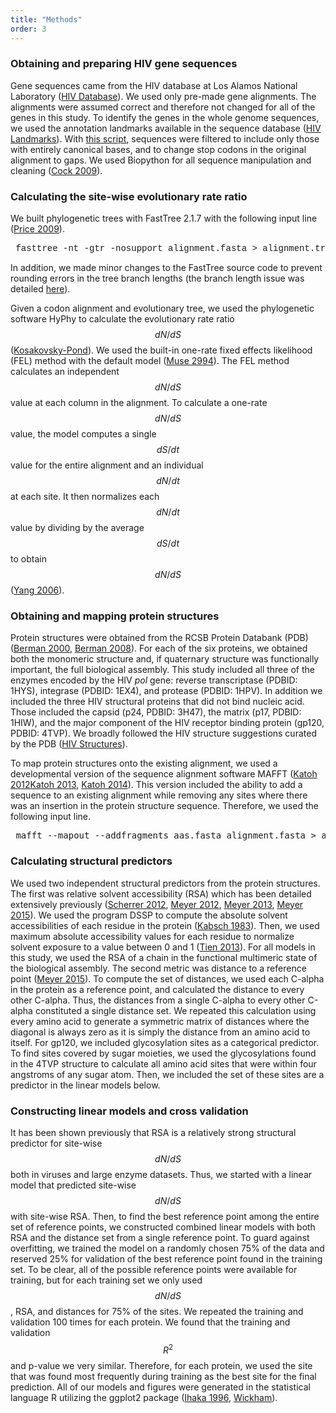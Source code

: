 ```yaml
---
title: "Methods"
order: 3
---
```


### Obtaining and preparing HIV gene sequences

Gene sequences came from the HIV database at Los Alamos National Laboratory ([HIV Database](http://www.hiv.lanl.gov/content/index)). We used only pre-made gene alignments. The alignments were assumed correct and therefore not changed for all of the genes in this study. To identify the genes in the whole genome sequences, we used the annotation landmarks available in the sequence database ([HIV Landmarks](http://www.hiv.lanl.gov/content/sequence/HIV/MAP/landmark.html)). With [this script](data/gp120/gp120_sequences/translate_dna_sequences.py), sequences were filtered to include only those with entirely canonical bases, and to change stop codons in the original alignment to gaps. We used Biopython for all sequence manipulation and cleaning ([Cock 2009](https://dx.doi.org/10.1093/bioinformatics/btp163)).

### Calculating the site-wise evolutionary rate ratio

We built phylogenetic trees with FastTree 2.1.7 with the following input line ([Price 2009](https://dx.doi.org/10.1371/journal.pone.0009490)).

<pre> <span style="font-family:Courier">fasttree -nt -gtr -nosupport alignment.fasta > alignment.tree</span> </pre>

In addition, we made minor changes to the FastTree source code to prevent rounding errors in the tree branch lengths (the branch length issue was detailed  [here](http://darlinglab.org/blog/2015/03/23/not-so-fast-fasttree.html)).

Given a codon alignment and evolutionary tree, we used the phylogenetic software HyPhy to calculate the evolutionary rate ratio $$ dN/dS $$ ([Kosakovsky-Pond](https://dx.doi.org/10.1093/bioinformatics/bti079)). We used the built-in one-rate fixed effects likelihood (FEL) method with the default model ([Muse 2994](http://www.ncbi.nlm.nih.gov/pubmed/7968485)). The FEL method calculates an independent $$ dN/dS $$ value at each column in the alignment. To calculate a one-rate $$ dN/dS $$ value, the model computes a single $$ dS/dt $$ value for the entire alignment and an individual $$ dN/dt $$ at each site. It then normalizes each $$ dN/dt $$ value by dividing by the average $$ dS/dt $$ to obtain $$ dN/dS $$ ([Yang 2006](http://download.bioon.com.cn/view/upload/month_0808/20080811_979a0656719f9157b466IruZP7mlp2U9.attach.pdf)). 

### Obtaining and mapping protein structures

Protein structures were obtained from the RCSB Protein Databank (PDB) ([Berman 2000](https://dx.doi.org/10.1093/nar/28.1.235), [Berman 2008](https://dx.doi.org/10.1107/S0108767307035623)). For each of the six proteins, we obtained both the monomeric structure and, if quaternary structure was functionally important, the full biological assembly. This study included all three of the enzymes encoded by the HIV *pol* gene: reverse transcriptase (PDBID: 1HYS), integrase (PDBID: 1EX4), and protease (PDBID: 1HPV). In addition we included the three HIV structural proteins that did not bind nucleic acid. Those included the capsid (p24, PDBID: 3H47), the matrix (p17, PDBID: 1HIW), and the major component of the HIV receptor binding protein (gp120, PDBID: 4TVP). We broadly followed the HIV structure suggestions curated by the PDB ([HIV Structures](http://www.rcsb.org/pdb/education_discussion/educational_resources/struct_bio_hiv_lores.pdf)).

To map protein structures onto the existing alignment, we used a developmental version of the sequence alignment software MAFFT ([Katoh 2012](https://dx.doi.org/10.1093/bioinformatics/bts578)[Katoh 2013](https://dx.doi.org/10.1093/molbev/mst010), [Katoh 2014](https://dx.doi.org/10.1007/978-1-62703-646-7_8)). This version included the ability to add a sequence to an existing alignment while removing any sites where there was an insertion in the protein structure sequence. Therefore, we used the following input line.

<pre> <span style$$ dN/dS $$"font-family:Courier">mafft --mapout --addfragments aas.fasta alignment.fasta > added_alignment.fasta</span> </pre>

### Calculating structural predictors

We used two independent structural predictors from the protein structures. The first was relative solvent accessibility (RSA) which has been detailed extensively previously ([Scherrer 2012](https://dx.doi.org/10.1186/1471-2148-12-179), [Meyer 2012](http://dx.doi.org/10.1093/molbev/mss217), [Meyer 2013](http://dx.doi.org/10.1098/rstb.2012.0334), [Meyer 2015](http://dx.doi.org/10.1371/journal.ppat.1004940)). We used the program DSSP to compute the absolute solvent accessibilities of each residue in the protein ([Kabsch 1983](http://www.ncbi.nlm.nih.gov/pubmed/6667333)). Then, we used maximum absolute accessibility values for each residue to normalize solvent exposure to a value between 0 and 1 ([Tien 2013](https://dx.doi.org/10.1371/journal.pone.0080635)). For all models in this study, we used the RSA of a chain in the functional multimeric state of the biological assembly. The second metric was distance to a reference point ([Meyer 2015](http://dx.doi.org/10.1371/journal.ppat.1004940)). To compute the set of distances, we used each C-alpha in the protein as a reference point, and calculated the distance to every other C-alpha. Thus, the distances from a single C-alpha to every other C-alpha constituted a single distance set. We repeated this calculation using every amino acid to generate a symmetric matrix of distances where the diagonal is always zero as it is simply the distance from an amino acid to itself. For gp120, we included glycosylation sites as a categorical predictor. To find sites covered by sugar moieties, we used the glycosylations found in the 4TVP structure to calculate all amino acid sites that were within four angstroms of any sugar atom. Then, we included the set of these sites are a predictor in the linear models below.

### Constructing linear models and cross validation

It has been shown previously that RSA is a relatively strong structural predictor for site-wise $$ dN/dS $$ both in viruses and large enzyme datasets. Thus, we started with a linear model that predicted site-wise $$ dN/dS $$ with site-wise RSA. Then, to find the best reference point among the entire set of reference points, we constructed combined linear models with both RSA and the distance set from a single reference point. To guard against overfitting, we trained the model on a randomly chosen 75% of the data and reserved 25% for validation of the best reference point found in the training set. To be clear, all of the possible reference points were available for training, but for each training set we only used $$ dN/dS $$, RSA, and distances for 75% of the sites. We repeated the training and validation 100 times for each protein. We found that the training and validation $$ R^{2} $$ and p-value we very similar. Therefore, for each protein, we used the site that was found most frequently during training as the best site for the final prediction. All of our models and figures were generated in the statistical language R utilizing the ggplot2 package ([Ihaka 1996](https://dx.doi.org/10.1080/10618600.1996.10474713), [Wickham](http://had.co.nz/ggplot2/book)).  
